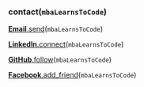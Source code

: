 ### **contact**(**`mbaLearnsToCode`**)

<i class="fa fa-paper-plane-o"></i> [**Email**.send](mailto:MBALearnsToCode@UChicago.edu)(`mbaLearnsToCode`)

<i class="fa fa-linkedin-square"></i> [**LinkedIn**.connect](https://www.LinkedIn.com/in/LuongTheVinh)(`mbaLearnsToCode`)

<i class="fa fa-github-square"></i> [**GitHub**.follow](https://GitHub.com/MBALearnsToCode)(`mbaLearnsToCode`)

<i class="fa fa-facebook-square"></i> [**Facebook**.add_friend](https://www.FaceBook.com/MBALearnsToCode)(`mbaLearnsToCode`)
